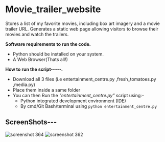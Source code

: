 # Movie_trailer_website

Stores a list of my favorite movies, including box art imagery and a movie trailer URL.  Generates a static web page allowing visitors to browse their movies and watch the trailers.

**Software requirements to run the code.**
* Python should be installed on your system.
* A Web Browser(Thats all!)

**How to run the script-----.**
- Download all 3 files (i.e entertainment_centre.py	,fresh_tomatoes.py	,media.py) 
- Place them inside a same folder
- You can then Run the _"entertainment_centre.py"_ script using:-
   - Python integrated development environment (IDE)
   - By cmd/Git Bash/terminal using `python entertainment_centre.py`
## ScreenShots---

![screenshot 364](https://user-images.githubusercontent.com/23238432/43385769-3d3ed3e2-93ff-11e8-8465-b55c72927875.png)
![screenshot 362](https://user-images.githubusercontent.com/23238432/43385768-3cfab5d6-93ff-11e8-8ca0-eec0e23edbcd.png)


